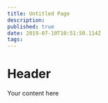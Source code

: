 ```yaml
---
title: Untitled Page
description: 
published: true
date: 2019-07-10T10:51:50.114Z
tags: 
---
```


# Header

Your content here